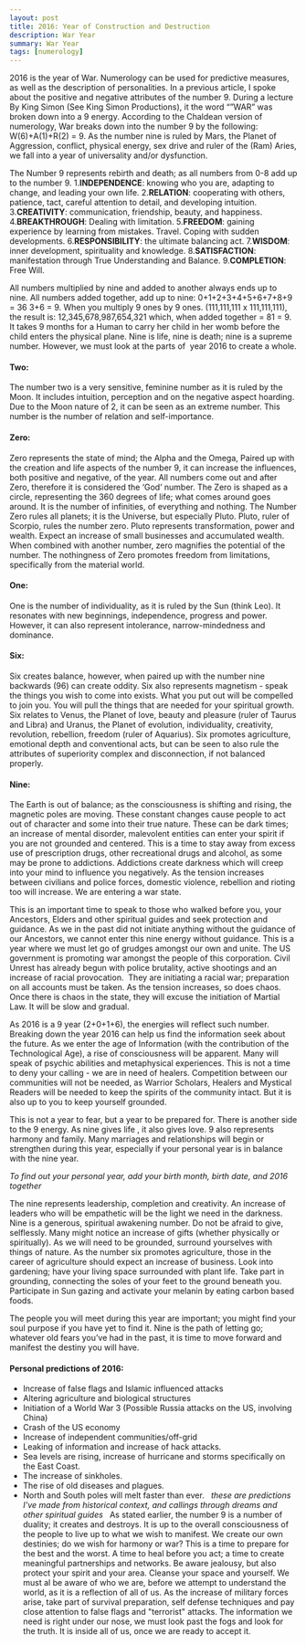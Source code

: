 ```yaml
---
layout: post
title: 2016: Year of Construction and Destruction
description: War Year
summary: War Year
tags: [numerology]
---
```



2016 is the year of War. Numerology can be used for predictive measures, as well as the description of personalities. In a previous article, I spoke about the positive and negative attributes of the number 9.
During a lecture By King Simon (See King Simon Productions), it the word “”WAR” was broken down into a 9 energy. According to the Chaldean version of numerology, War breaks down into the number 9 by the following: W(6)+A(1)+R(2) = 9. As the number nine is ruled by Mars, the Planet of Aggression, conflict, physical energy, sex drive and ruler of the (Ram) Aries, we fall into a year of universality and/or dysfunction.

The Number 9 represents rebirth and death; as all numbers from 0-8 add up to the number 9.
1.**INDEPENDENCE**: knowing who you are, adapting to change, and leading your own life.
2.**RELATION**: cooperating with others, patience, tact, careful attention to detail, and developing intuition.
3.**CREATIVITY**: communication, friendship, beauty, and happiness.
4.**BREAKTHROUGH**: Dealing with limitation.
5.**FREEDOM**: gaining experience by learning from mistakes. Travel. Coping with sudden developments.
6.**RESPONSIBILITY**: the ultimate balancing act.
7.**WISDOM**: inner development, spirituality and knowledge.
8.**SATISFACTION**: manifestation through True Understanding and Balance.
9.**COMPLETION**: Free Will.

All numbers multiplied by nine and added to another always ends up to nine. All numbers added together, add up to nine:
0+1+2+3+4+5+6+7+8+9 = 36 3+6 = 9.
When you multiply 9 ones by 9 ones. (111,111,111 x 111,111,111), the result is: 12,345,678,987,654,321 which, when added together = 81 = 9. It takes 9 months for a Human to carry her child in her womb before the child enters the physical plane. Nine is life, nine is death; nine is a supreme number. However, we must look at the parts of  year 2016 to create a whole.

#### Two:
The number two is a very sensitive, feminine number as it is ruled by the Moon. It includes intuition, perception and on the negative aspect hoarding. Due to the Moon nature of 2, it can be seen as an extreme number. This number is the number of relation and self-importance.
#### Zero:
Zero represents the state of mind; the Alpha and the Omega, Paired up with the creation and life aspects of the number 9, it can increase the influences, both positive and negative, of the year. All numbers come out and after Zero, therefore it is considered the ‘God’ number. The Zero is shaped as a circle, representing the 360 degrees of life; what comes around goes around. It is the number of infinities, of everything and nothing. The Number Zero rules all planets; it is the Universe, but especially Pluto. Pluto, ruler of Scorpio, rules the number zero. Pluto represents transformation, power and wealth. Expect an increase of small businesses and accumulated wealth. When combined with another number, zero magnifies the potential of the number. The nothingness of Zero promotes freedom from limitations, specifically from the material world.
#### One:
One is the number of individuality, as it is ruled by the Sun (think Leo). It resonates with new beginnings, independence, progress and power. However, it can also represent intolerance, narrow-mindedness and dominance.
#### Six:
Six creates balance, however, when paired up with the number nine backwards (96) can create oddity. Six also represents magnetism - speak the things you wish to come into exists. What you put out will be compelled to join you. You will pull the things that are needed for your spiritual growth. Six relates to Venus, the Planet of love, beauty and pleasure (ruler of Taurus and Libra) and Uranus, the Planet of evolution, individuality, creativity, revolution, rebellion, freedom (ruler of Aquarius). Six promotes agriculture, emotional depth and conventional acts, but can be seen to also rule the attributes of superiority complex and disconnection, if not balanced properly.
#### Nine:
The Earth is out of balance; as the consciousness is shifting and rising, the magnetic poles are moving. These constant changes cause people to act out of character and some into their true nature. These can be dark times; an increase of mental disorder, malevolent entities can enter your spirit if you are not grounded and centered. This is a time to stay away from excess use of prescription drugs, other recreational drugs and alcohol, as some may be prone to addictions. Addictions create darkness which will creep into your mind to influence you negatively. As the tension increases between civilians and police forces, domestic violence, rebellion and rioting too will increase. We are entering a war state.

This is an important time to speak to those who walked before you, your Ancestors, Elders and other spiritual guides and seek protection and guidance. As we in the past did not initiate anything without the guidance of our Ancestors, we cannot enter this nine energy without guidance. This is a year where we must let go of grudges amongst our own and unite. The US government is promoting war amongst the people of this corporation. Civil Unrest has already begun with police brutality, active shootings and an increase of racial provocation.  They are initiating a racial war; preparation on all accounts must be taken. As the tension increases, so does chaos. Once there is chaos in the state, they will excuse the initiation of Martial Law. It will be slow and gradual.

As 2016 is a 9 year (2+0+1+6), the energies will reflect such number. Breaking down the year 2016 can help us find the information seek about the future. As we enter the age of Information (with the contribution of the Technological Age), a rise of consciousness will be apparent. Many will speak of psychic abilities and metaphysical experiences. This is not a time to deny your calling - we are in need of healers. Competition between our communities will not be needed, as Warrior Scholars, Healers and Mystical Readers will be needed to keep the spirits of the community intact. But it is also up to you to keep yourself grounded.

This is not a year to fear, but a year to be prepared for. There is another side to the 9 energy. As nine gives life , it also gives love. 9 also represents harmony and family. Many marriages and relationships will begin or strengthen during this year, especially if your personal year is in balance with the nine year.

*To find out your personal year, add your birth month, birth date, and 2016 together*

The nine represents leadership, completion and creativity. An increase of leaders who will be empathetic will be the light we need in the darkness. Nine is a generous, spiritual awakening number. Do not be afraid to give, selflessly. Many might notice an increase of gifts (whether physically or spiritually). As we will need to be grounded, surround yourselves with things of nature. As the number six promotes agriculture, those in the career of agriculture should expect an increase of business. Look into gardening; have your living space surrounded with plant life. Take part in grounding, connecting the soles of your feet to the ground beneath you. Participate in Sun gazing and activate your melanin by eating carbon based foods.

The people you will meet during this year are important; you might find your soul purpose if you have yet to find it. Nine is the path of letting go; whatever old fears you’ve had in the past, it is time to move forward and manifest the destiny you will have.


#### Personal predictions of 2016:
* Increase of false flags and Islamic influenced attacks
* Altering agriculture and biological structures
* Initiation of a World War 3 (Possible Russia attacks on the US, involving China)
* Crash of the US economy
* Increase of independent communities/off-grid
* Leaking of information and increase of hack attacks.
* Sea levels are rising, increase of hurricane and storms specifically on the East Coast.
* The increase of sinkholes.
* The rise of old diseases and plagues.
* North and South poles will melt faster than ever.
 
*these are predictions I've made from historical context, and callings through dreams and other spiritual guides*
 
As stated earlier, the number 9 is a number of duality; it creates and destroys. It is up to the overall consciousness of the people to live up to what we wish to manifest. We create our own destinies; do we wish for harmony or war? This is a time to prepare for the best and the worst. A time to heal before you act; a time to create meaningful partnerships and networks. Be aware jealousy, but also protect your spirit and your area. Cleanse your space and yourself. We must al be aware of who we are, before we attempt to understand the world, as it is a reflection of all of us. As the increase of military forces arise, take part of survival preparation, self defense techniques and pay close attention to false flags and "terrorist" attacks. The information we need is right under our nose, we must look past the fogs and look for the truth. It is inside all of us, once we are ready to accept it.
